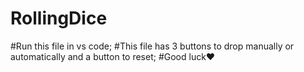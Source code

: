 # RollingDice
#Run this file in vs code;
#This file has 3 buttons to drop manually or automatically and a button to reset;
#Good luck❤
